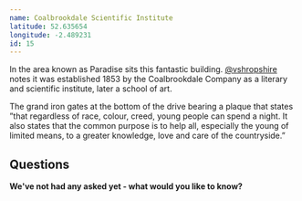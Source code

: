```yaml
---
name: Coalbrookdale Scientific Institute
latitude: 52.635654
longitude: -2.489231
id: 15
---
```


In the area known as Paradise sits this fantastic building. [@vshropshire](https://twitter.com/vshropshire) notes it was established 1853 by the Coalbrookdale Company as a literary and scientific institute, later a school of art.

The grand iron gates at the bottom of the drive bearing a plaque that states ”that regardless of race, colour, creed, young people can spend a night. It also states that the common purpose is to help all, especially the young of limited means, to a greater knowledge, love and care of the countryside.”

## Questions

**We've not had any asked yet - what would you like to know?**
